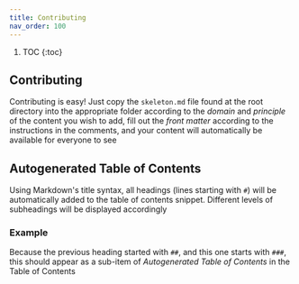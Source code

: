```yaml
---
title: Contributing
nav_order: 100
---
```


1. TOC
{:toc}
<!-- This right here is the ToC snippet -->

## Contributing
Contributing is easy! Just copy the `skeleton.md` file found at the root directory into the appropriate folder according to the *domain* and *principle* of the content you wish to add, fill out the *front matter* according to the instructions in the comments, and your content will automatically be available for everyone to see

## Autogenerated Table of Contents
Using Markdown's title syntax, all headings (lines starting with `#`) will be automatically added to the table of contents snippet. Different levels of subheadings will be displayed accordingly

### Example
Because the previous heading started with `##`, and this one starts with `###`, this should appear as a sub-item of *Autogenerated Table of Contents* in the Table of Contents
